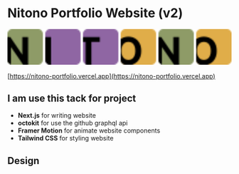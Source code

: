 # Nitono Portfolio Website (v2)

<img src="./public/dark_logo.svg" style='width:100vw' alt='logo'/>

[https://nitono-portfolio.vercel.app](https://nitono-portfolio.vercel.app)

## I am use this tack for project

- **Next.js** for writing website
- **octokit** for use the github graphql api
- **Framer Motion** for animate website components
- **Tailwind CSS** for styling website

## Design

<!-- from figma file -->
